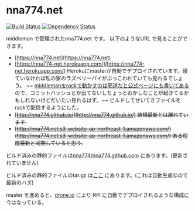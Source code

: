 # nna774.net

[![Build Status](https://drone.io/github.com/nna774/nna774.net/status.png)](https://drone.io/github.com/nna774/nna774.net/latest) [![Dependency Status](https://gemnasium.com/nna774/nna774.net.svg)](https://gemnasium.com/nna774/nna774.net)

middleman で管理されたnna774.net です。
以下のようなURL で見ることができます。

* [https://nna774.net](https://nna774.net)
* [https://nna774-net.herokuapp.com/](https://nna774-net.herokuapp.com/) Herokuにmasterが自動でデプロイされています。寝ていなければ私の家のラズベリーパイがぶっこわれていても見れるでしょう。 ~~ [middlemanをrackで動かすのは邪道だと公式ページにも書いてある](https://middlemanapp.com/jp/basics/start_new_site/#config-ru)ので、コミットハッシュとか出てないしちょっとおかしなことが起きてるかもしれないけどだいたい見れるはず。~~ ビルドしてせいてきファイルをrackで配信するようにした。
* ~~[http://nna774.github.io/](http://nna774.github.io/) 結構最新とは離れています.~~
* ~~[http://nna774.net.s3-website-ap-northeast-1.amazonaws.com/](http://nna774.net.s3-website-ap-northeast-1.amazonaws.com/) ある程度最新と同期していると思う.~~

ビルド済みの静的ファイルは[nna774/nna774.github.com](https://github.com/nna774/nna774.github.com) にあります。(更新されていません)

ビルド済みの静的ファイルのtar.gz は[ここ](https://drone.io/github.com/nna774/nna774.net/files/nna774.net.tar.gz) にあります。(これは自動生成なので最新のハズ)

master を進めると、[drone.io](https://drone.io) により RPi に自動でデプロイされるような構成に今はなっている。
